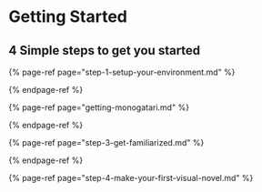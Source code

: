 # Getting Started

## 4 Simple steps to get you started

{% page-ref page="step-1-setup-your-environment.md" %}

{% endpage-ref %}

{% page-ref page="getting-monogatari.md" %}

{% endpage-ref %}

{% page-ref page="step-3-get-familiarized.md" %}

{% endpage-ref %}

{% page-ref page="step-4-make-your-first-visual-novel.md" %}


